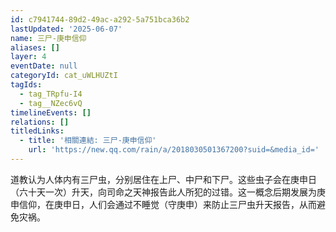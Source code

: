 ```yaml
---
id: c7941744-89d2-49ac-a292-5a751bca36b2
lastUpdated: '2025-06-07'
name: 三尸-庚申信仰
aliases: []
layer: 4
eventDate: null
categoryId: cat_uWLHUZtI
tagIds:
  - tag_TRpfu-I4
  - tag__NZec6vQ
timelineEvents: []
relations: []
titledLinks:
  - title: '相關連結: 三尸-庚申信仰'
    url: 'https://new.qq.com/rain/a/2018030501367200?suid=&media_id='
---
```

道教认为人体内有三尸虫，分别居住在上尸、中尸和下尸。这些虫子会在庚申日（六十天一次）升天，向司命之天神报告此人所犯的过错。这一概念后期发展为庚申信仰，在庚申日，人们会通过不睡觉（守庚申）来防止三尸虫升天报告，从而避免灾祸。
